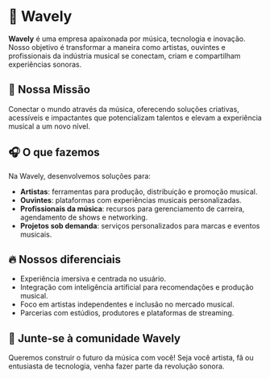 # 🎵 Wavely

**Wavely** é uma empresa apaixonada por música, tecnologia e inovação. Nosso objetivo é transformar a maneira como artistas, ouvintes e profissionais da indústria musical se conectam, criam e compartilham experiências sonoras.

## 🚀 Nossa Missão

Conectar o mundo através da música, oferecendo soluções criativas, acessíveis e impactantes que potencializam talentos e elevam a experiência musical a um novo nível.

## 🎧 O que fazemos

Na Wavely, desenvolvemos soluções para:

- **Artistas**: ferramentas para produção, distribuição e promoção musical.
- **Ouvintes**: plataformas com experiências musicais personalizadas.
- **Profissionais da música**: recursos para gerenciamento de carreira, agendamento de shows e networking.
- **Projetos sob demanda**: serviços personalizados para marcas e eventos musicais.

## 🔥 Nossos diferenciais

- Experiência imersiva e centrada no usuário.
- Integração com inteligência artificial para recomendações e produção musical.
- Foco em artistas independentes e inclusão no mercado musical.
- Parcerias com estúdios, produtores e plataformas de streaming.

## 🤝 Junte-se à comunidade Wavely

Queremos construir o futuro da música com você! Seja você artista, fã ou entusiasta de tecnologia, venha fazer parte da revolução sonora.

